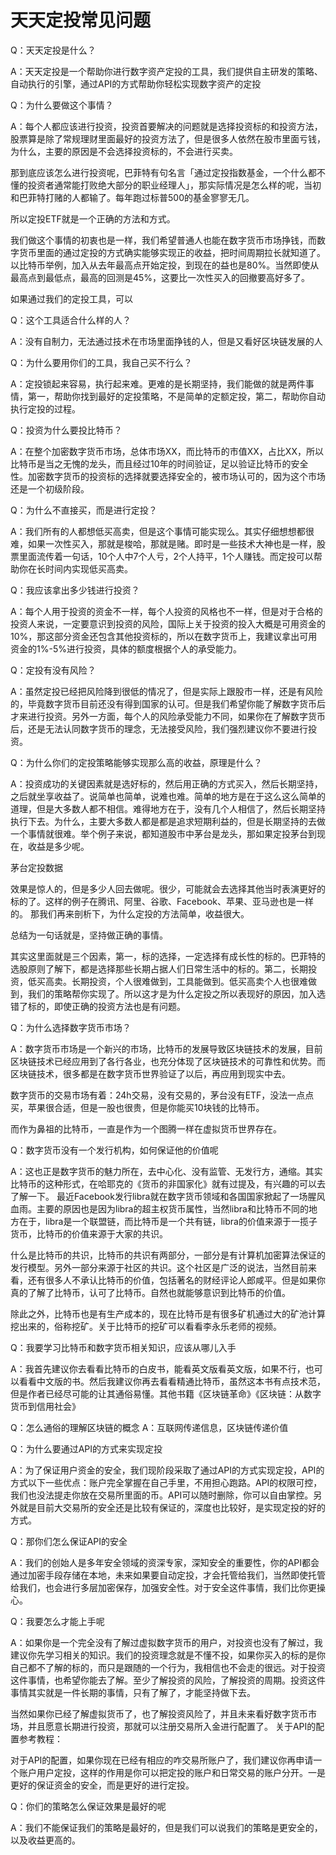 # 天天定投常见问题

Q：天天定投是什么？

A：天天定投是一个帮助你进行数字资产定投的工具，我们提供自主研发的策略、自动执行的引擎，通过API的方式帮助你轻松实现数字资产的定投

Q：为什么要做这个事情？

A：每个人都应该进行投资，投资首要解决的问题就是选择投资标的和投资方法，股票算是除了常规理财里面最好的投资方法了，但是很多人依然在股市里面亏钱，为什么，主要的原因是不会选择投资标的，不会进行买卖。

那到底应该怎么进行投资呢，巴菲特有句名言「通过定投指数基金，一个什么都不懂的投资者通常能打败绝大部分的职业经理人」，那实际情况是怎么样的呢，当初和巴菲特打赌的人都输了。每年跑过标普500的基金寥寥无几。

所以定投ETF就是一个正确的方法和方式。

我们做这个事情的初衷也是一样，我们希望普通人也能在数字货币市场挣钱，而数字货币里面的通过定投的方式确实能够实现正的收益，把时间周期拉长就知道了。以比特币举例，加入从去年最高点开始定投，到现在的益也是80%。当然即使从最高点到最低点，最高的回测是45%，这要比一次性买入的回撤要高好多了。

如果通过我们的定投工具，可以

Q：这个工具适合什么样的人？

A：没有自制力，无法通过技术在市场里面挣钱的人，但是又看好区块链发展的人

Q：为什么要用你们的工具，我自己买不行么？

A：定投锁起来容易，执行起来难。更难的是长期坚持，我们能做的就是两件事情，第一，帮助你找到最好的定投策略，不是简单的定额定投，第二，帮助你自动执行定投的过程。

Q：投资为什么要投比特币？

A：在整个加密数字货币市场，总体市场XX，而比特币的市值XX，占比XX，所以比特币是当之无愧的龙头，而且经过10年的时间验证，足以验证比特币的安全性。加密数字货币的投资标的选择就要选择安全的，被市场认可的，因为这个市场还是一个初级阶段。

Q：为什么不直接买，而是进行定投？

A：我们所有的人都想低买高卖，但是这个事情可能实现么。其实仔细想想都很难，如果一次性买入，那就是梭哈，那就是赌。即时是一些技术大神也是一样，股票里面流传着一句话，10个人中7个人亏，2个人持平，1个人赚钱。而定投可以帮助你在长时间内实现低买高卖。

Q：我应该拿出多少钱进行投资？

A：每个人用于投资的资金不一样，每个人投资的风格也不一样，但是对于合格的投资人来说，一定要意识到投资的风险，国际上关于投资的投入大概是可用资金的10%，那这部分资金还包含其他投资标的，所以在数字货币上，我建议拿出可用资金的1%-5%进行投资，具体的额度根据个人的承受能力。

Q：定投有没有风险？

A：虽然定投已经把风险降到很低的情况了，但是实际上跟股市一样，还是有风险的，毕竟数字货币目前还没有得到国家的认可。但是我们希望你能了解数字货币后才来进行投资。另外一方面，每个人的风险承受能力不同，如果你在了解数字货币后，还是无法认同数字货币的理念，无法接受风险，我们强烈建议你不要进行投资。

Q：为什么你们的定投策略能够实现那么高的收益，原理是什么？

A：投资成功的关键因素就是选好标的，然后用正确的方式买入，然后长期坚持，之后就坐享收益了。说简单也简单，说难也难。简单的地方是在于这么这么简单的道理，但是大多数人都不相信。难得地方在于，没有几个人相信了，然后长期坚持执行下去。为什么，主要大多数人都是都是追求短期利益的，但是长期坚持的去做一个事情就很难。举个例子来说，都知道股市中茅台是龙头，那如果定投茅台到现在，收益是多少呢。

茅台定投数据

效果是惊人的，但是多少人回去做呢。很少，可能就会去选择其他当时表演更好的标的了。这样的例子在腾讯、阿里、谷歌、Facebook、苹果、亚马逊也是一样的。
那我们再来剖析下，为什么定投的方法简单，收益很大。

总结为一句话就是，坚持做正确的事情。

其实这里面就是三个因素，第一，标的选择，一定选择有成长性的标的。巴菲特的选股原则了解下，都是选择那些长期占据人们日常生活中的标的。第二，长期投资，低买高卖。长期投资，个人很难做到，工具能做到。低买高卖个人也很难做到，我们的策略帮你实现了。所以这才是为什么定投之所以表现好的原因，加入选错了标的，即使正确的投资方法也是有问题。

Q：为什么选择数字货币市场？

A：数字货币市场是一个新兴的市场，比特币的发展导致区块链技术的发展，目前区块链技术已经应用到了各行各业，也充分体现了区块链技术的可靠性和优势。而区块链技术，很多都是在数字货币世界验证了以后，再应用到现实中去。

数字货币的交易市场有着：24h交易，没有交易的，茅台没有ETF，没法一点点买，苹果很合适，但是一股也很贵，但是你能买10块钱的比特币。

而作为鼻祖的比特币，一直是作为一个图腾一样在虚拟货币世界存在。

Q：数字货币没有一个发行机构，如何保证他的价值呢

A：这也正是数字货币的魅力所在，去中心化、没有监管、无发行方，通缩。其实比特币的这种形式，在哈耶克的《货币的非国家化》就有过提及，有兴趣的可以去了解一下。
最近Facebook发行libra就在数字货币领域和各国国家掀起了一场腥风血雨。主要的原因也是因为libra的超主权货币属性，当然libra和比特币不同的地方在于，libra是一个联盟链，而比特币是一个共有链，libra的价值来源于一揽子货币，比特币的价值来源于大家的共识。

什么是比特币的共识，比特币的共识有两部分，一部分是有计算机加密算法保证的发行模型。另外一部分来源于社区的共识。这个社区是广泛的说法，当然目前来看，还有很多人不承认比特币的价值，包括著名的财经评论人郎咸平。但是如果你真的了解了比特币，认可了比特币。自然也就能够意识到比特币的价值。

除此之外，比特币也是有生产成本的，现在比特币是有很多矿机通过大的矿池计算挖出来的，俗称挖矿。关于比特币的挖矿可以看看李永乐老师的视频。

Q：我要学习比特币和数字货币相关知识，应该从哪儿入手

A：我首先建议你去看看比特币的白皮书，能看英文版看英文版，如果不行，也可以看看中文版的书。然后我建议你再去看看精通比特币，虽然这本书有点技术范，但是作者已经尽可能的让其通俗易懂。其他书籍《区块链革命》《区块链：从数字货币到信用社会》

Q：怎么通俗的理解区块链的概念
A：互联网传递信息，区块链传递价值

Q：为什么要通过API的方式来实现定投

A：为了保证用户资金的安全，我们现阶段采取了通过API的方式实现定投，API的方式以下一些优点：账户完全掌握在自己手里，不用担心跑路。API的权限可控，我们也没法提走你放在交易所里面的币。API可以随时删除，你可以自由掌控。另外就是目前大交易所的安全还是比较有保证的，深度也比较好，是实现定投的好的方式。

Q：那你们怎么保证API的安全

A：我们的创始人是多年安全领域的资深专家，深知安全的重要性，你的API都会通过加密手段存储在本地，未来如果要自动定投，才会托管给我们，当然即使托管给我们，也会进行多层加密保存，加强安全性。对于安全这件事情，我们比你更操心。

Q：我要怎么才能上手呢

A：如果你是一个完全没有了解过虚拟数字货币的用户，对投资也没有了解过，我建议你先学习相关的知识。我们的投资理念就是不懂不投，如果你买入的标的是你自己都不了解的标的，而只是跟随的一个行为，我相信也不会走的很远。对于投资这件事情，也希望你能去了解。至少了解投资的风险，了解投资的周期。投资这件事情其实就是一件长期的事情，只有了解了，才能坚持做下去。

当然如果你已经了解虚拟货币了，也了解投资风险了，并且未来看好数字货币市场，并且愿意长期进行投资，那就可以注册交易所入金进行配置了。
关于API的配置参考教程：

对于API的配置，如果你现在已经有相应的咋交易所账户了，我们建议你再申请一个账户用户定投，这样的作用是你可以把定投的账户和日常交易的账户分开。一是更好的保证资金的安全，而是更好的进行定投。

Q：你们的策略怎么保证效果是最好的呢

A：我们不能保证我们的策略是最好的，但是我们可以说我们的策略是更安全的，以及收益更高的。
